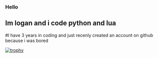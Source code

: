 ### Hello
## Im logan and i code python and lua
#I have 3 years in coding and just recenly created an account on github because i was bored


[![trophy](https://github-profile-trophy.vercel.app/?username=logangaming1)](https://github.com/ryo-ma/github-profile-trophy)
